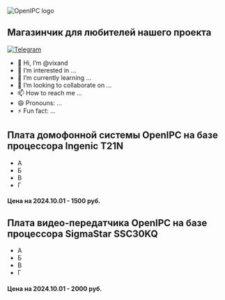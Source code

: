 ![OpenIPC logo][logo]

## Магазинчик для любителей нашего проекта

[![Telegram](https://openipc.org/images/telegram_button.svg)][telegram]

- 👋 Hi, I’m @vixand
- 👀 I’m interested in ...
- 🌱 I’m currently learning ...
- 💞️ I’m looking to collaborate on ...
- 📫 How to reach me ...
- 😄 Pronouns: ...
- ⚡ Fun fact: ...


## Плата домофонной системы OpenIPC на базе процессора Ingenic T21N

- А
- Б
- В
- Г

#### Цена на 2024.10.01 - 1500 руб.


## Плата видео-передатчика OpenIPC на базе процессора SigmaStar SSC30KQ

- А
- Б
- В
- Г

#### Цена на 2024.10.01 - 2000 руб.


[logo]: https://openipc.org/assets/openipc-logo-black.svg
[telegram]: https://t.me/openipc_modding
[website]: https://openipc.org
